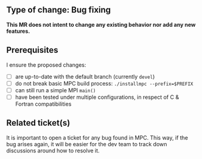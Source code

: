## Type of change: Bug fixing

**This MR does not intent to change any existing behavior nor add any new features.**

## Prerequisites
I ensure the proposed changes:
- [ ] are up-to-date with the default branch (currently `devel`)
- [ ] do not break basic MPC build process: `./installmpc --prefix=$PREFIX`
- [ ] can still run a simple MPI `main()`
- [ ] have been tested under multiple configurations, in respect of C & Fortran
  compatibilities

## Related ticket(s)

It is important to open a ticket for any bug found in MPC. This way, if the bug
arises again, it will be easier for the dev team to track down discussions
around how to resolve it.
